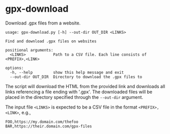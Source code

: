 # gpx-download

Download .gpx files from a website.

```
usage: gpx-download.py [-h] --out-dir OUT_DIR <LINKS>

Find and download .gpx files on websites

positional arguments:
  <LINKS>            Path to a CSV file. Each line consists of <PREFIX>,<LINK>

options:
  -h, --help         show this help message and exit
  --out-dir OUT_DIR  Directory to download the .gpx files to
```

The script will download the HTML from the provided link and downloads
all links referencing a file ending with '.gpx'. The downloaded files
will be placed in the directory specified through the `--out-dir`
argument.

The input file `<LINKS>` is expected to be a CSV file in the format
`<PREFIX>,<LINK>`, e.g.,
```
FOO,https://my.domain.com/thefoo
BAR,https://their.domain.com/gpx-files
```
